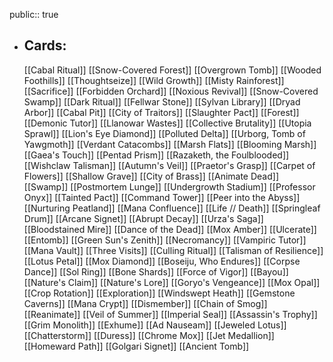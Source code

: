 public:: true
- ## Cards:
	[[Cabal Ritual]]
	[[Snow-Covered Forest]]
	[[Overgrown Tomb]]
	[[Wooded Foothills]]
	[[Thoughtseize]]
	[[Wild Growth]]
	[[Misty Rainforest]]
	[[Sacrifice]]
	[[Forbidden Orchard]]
	[[Noxious Revival]]
	[[Snow-Covered Swamp]]
	[[Dark Ritual]]
	[[Fellwar Stone]]
	[[Sylvan Library]]
	[[Dryad Arbor]]
	[[Cabal Pit]]
	[[City of Traitors]]
	[[Slaughter Pact]]
	[[Forest]]
	[[Demonic Tutor]]
	[[Llanowar Wastes]]
	[[Collective Brutality]]
	[[Utopia Sprawl]]
	[[Lion's Eye Diamond]]
	[[Polluted Delta]]
	[[Urborg, Tomb of Yawgmoth]]
	[[Verdant Catacombs]]
	[[Marsh Flats]]
	[[Blooming Marsh]]
	[[Gaea's Touch]]
	[[Pentad Prism]]
	[[Razaketh, the Foulblooded]]
	[[Wishclaw Talisman]]
	[[Autumn's Veil]]
	[[Praetor's Grasp]]
	[[Carpet of Flowers]]
	[[Shallow Grave]]
	[[City of Brass]]
	[[Animate Dead]]
	[[Swamp]]
	[[Postmortem Lunge]]
	[[Undergrowth Stadium]]
	[[Professor Onyx]]
	[[Tainted Pact]]
	[[Command Tower]]
	[[Peer into the Abyss]]
	[[Nurturing Peatland]]
	[[Mana Confluence]]
	[[Life // Death]]
	[[Springleaf Drum]]
	[[Arcane Signet]]
	[[Abrupt Decay]]
	[[Urza's Saga]]
	[[Bloodstained Mire]]
	[[Dance of the Dead]]
	[[Mox Amber]]
	[[Ulcerate]]
	[[Entomb]]
	[[Green Sun's Zenith]]
	[[Necromancy]]
	[[Vampiric Tutor]]
	[[Mana Vault]]
	[[Three Visits]]
	[[Culling Ritual]]
	[[Talisman of Resilience]]
	[[Lotus Petal]]
	[[Mox Diamond]]
	[[Boseiju, Who Endures]]
	[[Corpse Dance]]
	[[Sol Ring]]
	[[Bone Shards]]
	[[Force of Vigor]]
	[[Bayou]]
	[[Nature's Claim]]
	[[Nature's Lore]]
	[[Goryo's Vengeance]]
	[[Mox Opal]]
	[[Crop Rotation]]
	[[Exploration]]
	[[Windswept Heath]]
	[[Gemstone Caverns]]
	[[Mana Crypt]]
	[[Dismember]]
	[[Chain of Smog]]
	[[Reanimate]]
	[[Veil of Summer]]
	[[Imperial Seal]]
	[[Assassin's Trophy]]
	[[Grim Monolith]]
	[[Exhume]]
	[[Ad Nauseam]]
	[[Jeweled Lotus]]
	[[Chatterstorm]]
	[[Duress]]
	[[Chrome Mox]]
	[[Jet Medallion]]
	[[Homeward Path]]
	[[Golgari Signet]]
	[[Ancient Tomb]]
